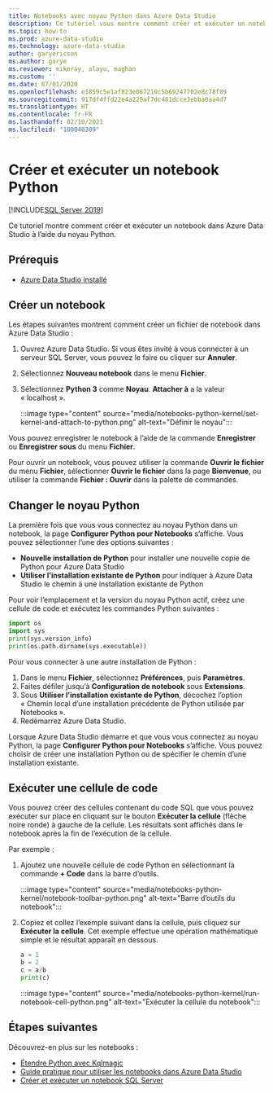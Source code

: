 ```yaml
---
title: Notebooks avec noyau Python dans Azure Data Studio
description: Ce tutoriel vous montre comment créer et exécuter un notebook Python.
ms.topic: how-to
ms.prod: azure-data-studio
ms.technology: azure-data-studio
author: garyericson
ms.author: garye
ms.reviewer: mikeray, alayu, maghan
ms.custom: ''
ms.date: 07/01/2020
ms.openlocfilehash: e1859c5e1af823e067210c5b69247702e8c78f89
ms.sourcegitcommit: 917df4ffd22e4a229af7dc481dcce3ebba0aa4d7
ms.translationtype: HT
ms.contentlocale: fr-FR
ms.lasthandoff: 02/10/2021
ms.locfileid: "100040309"
---
```

# <a name="create-and-run-a-python-notebook"></a>Créer et exécuter un notebook Python

[!INCLUDE[SQL Server 2019](../../includes/applies-to-version/sqlserver2019.md)]

Ce tutoriel montre comment créer et exécuter un notebook dans Azure Data Studio à l’aide du noyau Python.

## <a name="prerequisites"></a>Prérequis

- [Azure Data Studio installé](../download-azure-data-studio.md)

## <a name="create-a-notebook"></a>Créer un notebook

Les étapes suivantes montrent comment créer un fichier de notebook dans Azure Data Studio :

1. Ouvrez Azure Data Studio. Si vous êtes invité à vous connecter à un serveur SQL Server, vous pouvez le faire ou cliquer sur **Annuler**.

1. Sélectionnez **Nouveau notebook** dans le menu **Fichier**.

1. Sélectionnez **Python 3** comme **Noyau**. **Attacher à** a la valeur « localhost ».

   :::image type="content" source="media/notebooks-python-kernel/set-kernel-and-attach-to-python.png" alt-text="Définir le noyau":::

Vous pouvez enregistrer le notebook à l’aide de la commande **Enregistrer** ou **Enregistrer sous** du menu **Fichier**.

Pour ouvrir un notebook, vous pouvez utiliser la commande **Ouvrir le fichier** du menu **Fichier**, sélectionner **Ouvrir le fichier** dans la page **Bienvenue**, ou utiliser la commande **Fichier : Ouvrir** dans la palette de commandes.

## <a name="change-the-python-kernel"></a>Changer le noyau Python

La première fois que vous vous connectez au noyau Python dans un notebook, la page **Configurer Python pour Notebooks** s’affiche. Vous pouvez sélectionner l’une des options suivantes :

- **Nouvelle installation de Python** pour installer une nouvelle copie de Python pour Azure Data Studio
- **Utiliser l’installation existante de Python** pour indiquer à Azure Data Studio le chemin à une installation existante de Python

Pour voir l’emplacement et la version du noyau Python actif, créez une cellule de code et exécutez les commandes Python suivantes :

```python
import os
import sys
print(sys.version_info)
print(os.path.dirname(sys.executable))
```

Pour vous connecter à une autre installation de Python :

1. Dans le menu **Fichier**, sélectionnez **Préférences**, puis **Paramètres**.
1. Faites défiler jusqu’à **Configuration de notebook** sous **Extensions**.
1. Sous **Utiliser l’installation existante de Python**, décochez l’option « Chemin local d’une installation précédente de Python utilisée par Notebooks ».
1. Redémarrez Azure Data Studio.

Lorsque Azure Data Studio démarre et que vous vous connectez au noyau Python, la page **Configurer Python pour Notebooks** s’affiche. Vous pouvez choisir de créer une installation Python ou de spécifier le chemin d’une installation existante.

## <a name="run-a-code-cell"></a>Exécuter une cellule de code

Vous pouvez créer des cellules contenant du code SQL que vous pouvez exécuter sur place en cliquant sur le bouton **Exécuter la cellule** (flèche noire ronde) à gauche de la cellule. Les résultats sont affichés dans le notebook après la fin de l’exécution de la cellule.

Par exemple :

1. Ajoutez une nouvelle cellule de code Python en sélectionnant la commande **+ Code** dans la barre d’outils.

   :::image type="content" source="media/notebooks-python-kernel/notebook-toolbar-python.png" alt-text="Barre d’outils du notebook":::

1. Copiez et collez l’exemple suivant dans la cellule, puis cliquez sur **Exécuter la cellule**. Cet exemple effectue une opération mathématique simple et le résultat apparaît en dessous.

   ```python
   a = 1
   b = 2
   c = a/b
   print(c)
   ```

   :::image type="content" source="media/notebooks-python-kernel/run-notebook-cell-python.png" alt-text="Exécuter la cellule du notebook":::

## <a name="next-steps"></a>Étapes suivantes

Découvrez-en plus sur les notebooks :

- [Étendre Python avec Kqlmagic](./notebooks-kqlmagic.md)
- [Guide pratique pour utiliser les notebooks dans Azure Data Studio](./notebooks-guidance.md)
- [Créer et exécuter un notebook SQL Server](./notebooks-sql-kernel.md)
